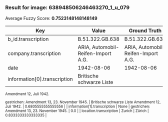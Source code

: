 ### Result for image: 638948506246463270_1_u_079
Average Fuzzy Score: **0.7523148148148149**
<small>

| Key | Value | Ground Truth | Score |
| --- | --- | --- | --- |
| b_id.transcription | B.51.322.GB.638 | B.51.322.GB.638 | 1.0 |
| company.transcription | ARIA, Automobil-Reifen-Import A.G. | ARIA, Automobil-Reifen-Import A.G. | 1.0 |
| date | 1942-08-06 | 1942-08-06 | 1.0 |
| information[0].transcription | Britische schwarze Liste
Amendment 12, Juli 1942.

gestrichen:
Amendment 13, 23. November 1945. | Britische schwarze Liste
Amendment 12, Juli 1942. | 0.6805555555555556 |
| information[1].transcription | None | gestrichen:
Amendment 13, 23. November 1945. | 0.0 |
| location.transcription | Zurich | Zürich | 0.8333333333333335 |

</small>
